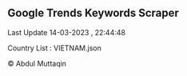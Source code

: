 

## Google Trends Keywords Scraper 
 
Last Update 14-03-2023 , 22:44:48

Country List :
VIETNAM.json



© Abdul Muttaqin 
